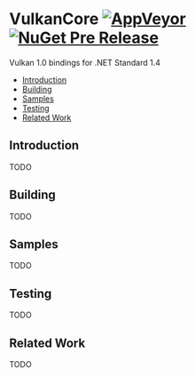 # VulkanCore [![AppVeyor](https://img.shields.io/appveyor/ci/gruntjs/grunt.svg)]() [![NuGet Pre Release](https://img.shields.io/nuget/vpre/VulkanCore.svg)]()

Vulkan 1.0 bindings for .NET Standard 1.4

- [Introduction](#introduction)
- [Building](#building)
- [Samples](#samples)
- [Testing](#testing)
- [Related Work](#related-work)

## Introduction

TODO

## Building

TODO

## Samples

TODO

## Testing

TODO

## Related Work

TODO